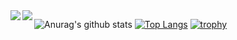 <a href="https://github.com/anuraghazra/github-readme-stats">
  <img align="left" src="https://github-readme-stats.vercel.app/api?username=Ryo-cool&show_icons=true&bg_color=30,e96243,904e95&title_color=fff&text_color=fff" />
</a>
<a href="https://github.com/anuraghazra/github-readme-stats">
  <img align="left" src="https://github-readme-stats.vercel.app/api/top-langs/?username=nizi24&count_private=true" />
</a>

![Anurag's github stats](https://github-readme-stats.vercel.app/api?username=Ryo-cool&show_icons=true&bg_color=30,e96243,904e95&title_color=fff&text_color=fff)
[![Top Langs](https://github-readme-stats.vercel.app/api/top-langs/?username=Ryo-cool&bg_color=30,e96243,904e95)](https://github.com/anuraghazra/github-readme-stats)
[![trophy](https://github-profile-trophy.vercel.app/?username=Ryo-cool)](https://github.com/ryo-ma/github-profile-trophy)
